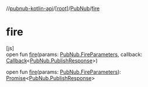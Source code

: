 //[pubnub-kotlin-api](../../../index.md)/[[root]](../index.md)/[PubNub](index.md)/[fire](fire.md)

# fire

[js]\
open fun [fire](fire.md)(params: [PubNub.FireParameters](-fire-parameters/index.md), callback: [Callback](../-callback/index.md)&lt;[PubNub.PublishResponse](-publish-response/index.md)&gt;)

open fun [fire](fire.md)(params: [PubNub.FireParameters](-fire-parameters/index.md)): [Promise](https://kotlinlang.org/api/core/kotlin-stdlib/kotlin.js/-promise/index.html)&lt;[PubNub.PublishResponse](-publish-response/index.md)&gt;
